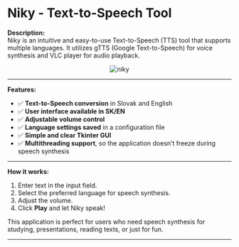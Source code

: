 # Niky - Text-to-Speech Tool

**Description:**  
Niky is an intuitive and easy-to-use Text-to-Speech (TTS) tool that supports multiple languages. It utilizes gTTS (Google Text-to-Speech) for voice synthesis and VLC player for audio playback.

<p align="center">
  <img src="https://github.com/user-attachments/assets/59e2548d-c218-4e43-ae73-4a5a11e5d7af" alt="niky">
</p>

---

**Features:**

- ✅ **Text-to-Speech conversion** in Slovak and English  
- ✅ **User interface available in SK/EN**  
- ✅ **Adjustable volume control**  
- ✅ **Language settings saved** in a configuration file  
- ✅ **Simple and clear Tkinter GUI**  
- ✅ **Multithreading support**, so the application doesn’t freeze during speech synthesis

---

**How it works:**

1. Enter text in the input field.
2. Select the preferred language for speech synthesis.
3. Adjust the volume.
4. Click **Play** and let Niky speak!

This application is perfect for users who need speech synthesis for studying, presentations, reading texts, or just for fun.

---
